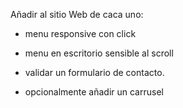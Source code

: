Añadir al sitio Web de caca uno:

- menu responsive con click
- menu en escritorio sensible al scroll
- validar un formulario de contacto.

- opcionalmente añadir un carrusel